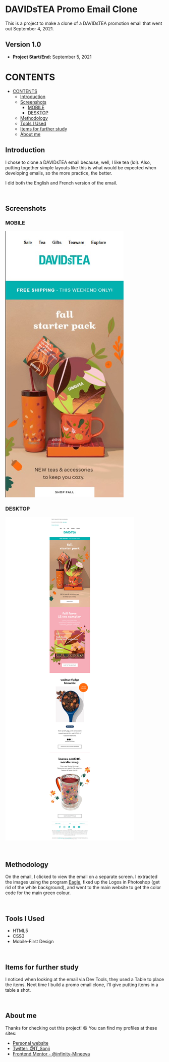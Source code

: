 # DAVIDsTEA Promo Email Clone<!-- omit in toc -->

This is a project to make a clone of a DAVIDsTEA promotion email that went out September 4, 2021.


## Version 1.0<!-- omit in toc -->

- **Project Start/End:** September 5, 2021


# CONTENTS
- [CONTENTS](#contents)
  - [Introduction](#introduction)
  - [Screenshots](#screenshots)
    - [MOBILE](#mobile)
    - [DESKTOP](#desktop)
  - [Methodology](#methodology)
  - [Tools I Used](#tools-i-used)
  - [Items for further study](#items-for-further-study)
  - [About me](#about-me)
 

Introduction
---

I chose to clone a DAVIDsTEA email because, well, I like tea (lol). Also, putting together simple layouts like this is what would be expected when developing emails, so the more practice, the better.

I did both the English and French version of the email.


<br>


Screenshots
---

### MOBILE

![image](images/SCREENSHOTS/MOBILE_VIEW.jpg)


### DESKTOP

![image](images/SCREENSHOTS/FULLSCREEN_DESKTOP.png)

<br>

Methodology
---

On the email, I clicked to view the email on a separate screen. I extracted the images using the program [Eagle](https://eagle.cool/), fixed up the Logos in Photoshop (get rid of the white background), and went to the main website to get the color code for the main green colour.

<br>

Tools I Used
---
- HTML5
- CSS3
- Mobile-First Design

<br>


Items for further study
---

I noticed when looking at the email via Dev Tools, they used a Table to place the items. Next time I build a promo email clone, I'll give putting items in a table a shot. 

<br>

About me
---

Thanks for checking out this project! 😃 You can find my profiles at these sites:

- [Personal website](https://www.sonjigoodman.com)
- [Twitter: @IT_Sonji](https://twitter.com/sonji_it)
- [Frontend Mentor - @infinity-Mineeva](https://www.frontendmentor.io/profile/Infinity-Mineeva)
